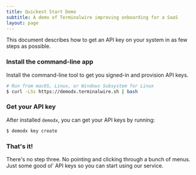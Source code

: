 ```yaml
---
title: Quickest Start Demo
subtitle: A demo of Terminalwire improving onboarding for a SaaS
layout: page
---
```


This document describes how to get an API key on your system in as few steps as possible.

### Install the command-line app

Install the command-line tool to get you signed-in and provision API keys.

```sh
# Run from macOS, Linux, or Windows Subsystem for Linux
$ curl -LSs https://demodx.terminalwire.sh | bash
```

### Get your API key

After installed `demodx`, you can get your API keys by running:

```sh
$ demodx key create
```

### That's it!

There's no step three. No pointing and clicking through a bunch of menus. Just some good ol' API keys so you can start using our service.
